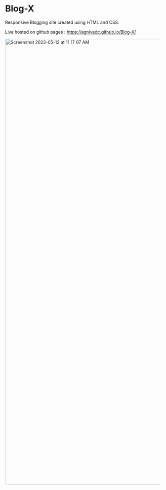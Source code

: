 # Blog-X

Responsive Blogging site created using HTML and CSS.

Live hosted on github pages : https://agnivadc.github.io/Blog-X/

<img width="1440" alt="Screenshot 2023-05-12 at 11 17 07 AM" src="https://github.com/agnivadc/Blog-X/assets/75575639/7f2de969-4d48-4149-a841-1193415fd5b9">
